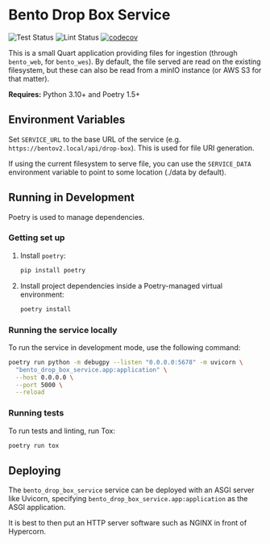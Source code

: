 # Bento Drop Box Service

![Test Status](https://github.com/bento-platform/bento_drop_box_service/workflows/Test/badge.svg)
![Lint Status](https://github.com/bento-platform/bento_drop_box_service/workflows/Lint/badge.svg)
[![codecov](https://codecov.io/gh/bento-platform/bento_drop_box_service/branch/master/graph/badge.svg)](https://codecov.io/gh/bento-platform/bento_drop_box_service)

This is a small Quart application providing files for ingestion (through `bento_web`,
for `bento_wes`). By default, the file served are read on the existing filesystem, but
these can also be read from a minIO instance (or AWS S3 for that matter).

**Requires:** Python 3.10+ and Poetry 1.5+



## Environment Variables

Set `SERVICE_URL` to the base URL of the service (e.g. `https://bentov2.local/api/drop-box`).
This is used for file URI generation.

If using the current filesystem to serve file, you can use the `SERVICE_DATA`
environment variable to point to some location (./data by default).



## Running in Development

Poetry is used to manage dependencies.

### Getting set up

1. Install `poetry`:
   ```bash
   pip install poetry
   ```
2. Install project dependencies inside a Poetry-managed virtual environment:
   ```bash
   poetry install
   ```

### Running the service locally

To run the service in development mode, use the following command:

```bash
poetry run python -m debugpy --listen "0.0.0.0:5678" -m uvicorn \
  "bento_drop_box_service.app:application" \
  --host 0.0.0.0 \
  --port 5000 \
  --reload
```

### Running tests

To run tests and linting, run Tox:

```bash
poetry run tox
```



## Deploying


The `bento_drop_box_service` service can be deployed with an ASGI server like 
Uvicorn, specifying `bento_drop_box_service.app:application` as the 
ASGI application.

It is best to then put an HTTP server software such as NGINX in front of 
Hypercorn. 
